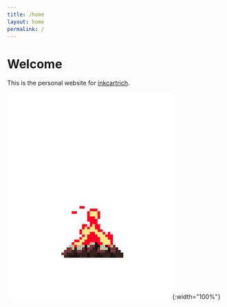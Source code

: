 ```yaml
---
title: /home
layout: home
permalink: /
---
```


# Welcome

This is the personal website for [inkcartrich](https://github.com/inkcartrich). 


![A pixel art campfire.)](assets/campfire.gif){:width="100%"}

